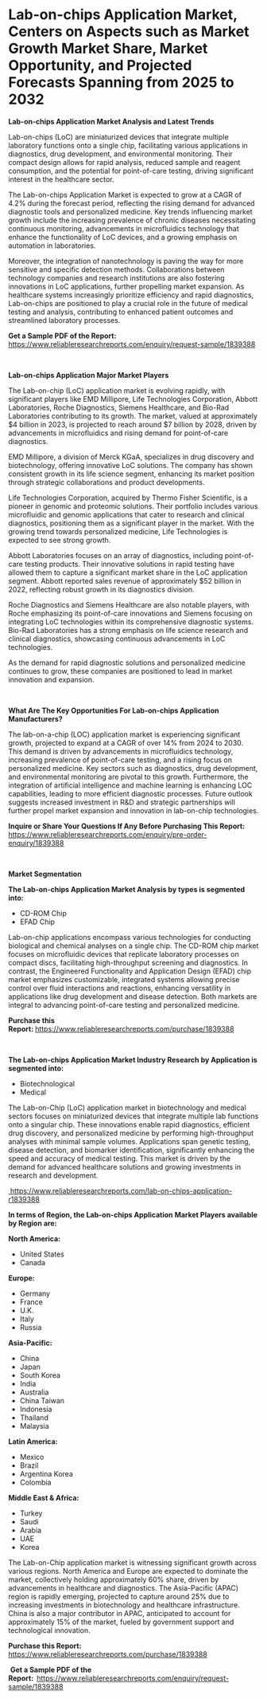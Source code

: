 <p><h1>Lab-on-chips Application Market, Centers on Aspects such as Market Growth Market Share, Market Opportunity, and Projected Forecasts Spanning from 2025 to 2032</h1></p><p><strong>Lab-on-chips Application Market Analysis and Latest Trends</strong></p>
<p><p>Lab-on-chips (LoC) are miniaturized devices that integrate multiple laboratory functions onto a single chip, facilitating various applications in diagnostics, drug development, and environmental monitoring. Their compact design allows for rapid analysis, reduced sample and reagent consumption, and the potential for point-of-care testing, driving significant interest in the healthcare sector.</p><p>The Lab-on-chips Application Market is expected to grow at a CAGR of 4.2% during the forecast period, reflecting the rising demand for advanced diagnostic tools and personalized medicine. Key trends influencing market growth include the increasing prevalence of chronic diseases necessitating continuous monitoring, advancements in microfluidics technology that enhance the functionality of LoC devices, and a growing emphasis on automation in laboratories.</p><p>Moreover, the integration of nanotechnology is paving the way for more sensitive and specific detection methods. Collaborations between technology companies and research institutions are also fostering innovations in LoC applications, further propelling market expansion. As healthcare systems increasingly prioritize efficiency and rapid diagnostics, Lab-on-chips are positioned to play a crucial role in the future of medical testing and analysis, contributing to enhanced patient outcomes and streamlined laboratory processes.</p></p>
<p><strong>Get a Sample PDF of the Report:&nbsp;</strong> <a href="https://www.reliableresearchreports.com/enquiry/request-sample/1839388?utm_campaign=2652&utm_medium=2&utm_source=Github&utm_content=ia&utm_term=14042025&utm_id=lab-on-chips-application">https://www.reliableresearchreports.com/enquiry/request-sample/1839388</a></p>
<p>&nbsp;</p>
<p><strong>Lab-on-chips Application Major Market Players</strong></p>
<p><p>The Lab-on-chip (LoC) application market is evolving rapidly, with significant players like EMD Millipore, Life Technologies Corporation, Abbott Laboratories, Roche Diagnostics, Siemens Healthcare, and Bio-Rad Laboratories contributing to its growth. The market, valued at approximately $4 billion in 2023, is projected to reach around $7 billion by 2028, driven by advancements in microfluidics and rising demand for point-of-care diagnostics.</p><p>EMD Millipore, a division of Merck KGaA, specializes in drug discovery and biotechnology, offering innovative LoC solutions. The company has shown consistent growth in its life science segment, enhancing its market position through strategic collaborations and product developments.</p><p>Life Technologies Corporation, acquired by Thermo Fisher Scientific, is a pioneer in genomic and proteomic solutions. Their portfolio includes various microfluidic and genomic applications that cater to research and clinical diagnostics, positioning them as a significant player in the market. With the growing trend towards personalized medicine, Life Technologies is expected to see strong growth.</p><p>Abbott Laboratories focuses on an array of diagnostics, including point-of-care testing products. Their innovative solutions in rapid testing have allowed them to capture a significant market share in the LoC application segment. Abbott reported sales revenue of approximately $52 billion in 2022, reflecting robust growth in its diagnostics division.</p><p>Roche Diagnostics and Siemens Healthcare are also notable players, with Roche emphasizing its point-of-care innovations and Siemens focusing on integrating LoC technologies within its comprehensive diagnostic systems. Bio-Rad Laboratories has a strong emphasis on life science research and clinical diagnostics, showcasing continuous advancements in LoC technologies.</p><p>As the demand for rapid diagnostic solutions and personalized medicine continues to grow, these companies are positioned to lead in market innovation and expansion.</p></p>
<p>&nbsp;</p>
<p><strong>What Are The Key Opportunities For Lab-on-chips Application Manufacturers?</strong></p>
<p><p>The lab-on-a-chip (LOC) application market is experiencing significant growth, projected to expand at a CAGR of over 14% from 2024 to 2030. This demand is driven by advancements in microfluidics technology, increasing prevalence of point-of-care testing, and a rising focus on personalized medicine. Key sectors such as diagnostics, drug development, and environmental monitoring are pivotal to this growth. Furthermore, the integration of artificial intelligence and machine learning is enhancing LOC capabilities, leading to more efficient diagnostic processes. Future outlook suggests increased investment in R&D and strategic partnerships will further propel market expansion and innovation in lab-on-chip technologies.</p></p>
<p><strong>Inquire or Share Your Questions If Any Before Purchasing This Report:</strong> <a href="https://www.reliableresearchreports.com/enquiry/pre-order-enquiry/1839388?utm_campaign=2652&utm_medium=2&utm_source=Github&utm_content=ia&utm_term=14042025&utm_id=lab-on-chips-application">https://www.reliableresearchreports.com/enquiry/pre-order-enquiry/1839388</a></p>
<p>&nbsp;</p>
<p><strong>Market Segmentation</strong></p>
<p><strong>The Lab-on-chips Application Market Analysis by types is segmented into:</strong></p>
<p><ul><li>CD-ROM Chip</li><li>EFAD Chip</li></ul></p>
<p><p>Lab-on-chip applications encompass various technologies for conducting biological and chemical analyses on a single chip. The CD-ROM chip market focuses on microfluidic devices that replicate laboratory processes on compact discs, facilitating high-throughput screening and diagnostics. In contrast, the Engineered Functionality and Application Design (EFAD) chip market emphasizes customizable, integrated systems allowing precise control over fluid interactions and reactions, enhancing versatility in applications like drug development and disease detection. Both markets are integral to advancing point-of-care testing and personalized medicine.</p></p>
<p><strong>Purchase this Report:&nbsp;</strong><a href="https://www.reliableresearchreports.com/purchase/1839388?utm_campaign=2652&utm_medium=2&utm_source=Github&utm_content=ia&utm_term=14042025&utm_id=lab-on-chips-application">https://www.reliableresearchreports.com/purchase/1839388</a></p>
<p>&nbsp;</p>
<p><strong>The Lab-on-chips Application Market Industry Research by Application is segmented into:</strong></p>
<p><ul><li>Biotechnological</li><li>Medical</li></ul></p>
<p><p>The Lab-on-Chip (LoC) application market in biotechnology and medical sectors focuses on miniaturized devices that integrate multiple lab functions onto a singular chip. These innovations enable rapid diagnostics, efficient drug discovery, and personalized medicine by performing high-throughput analyses with minimal sample volumes. Applications span genetic testing, disease detection, and biomarker identification, significantly enhancing the speed and accuracy of medical testing. This market is driven by the demand for advanced healthcare solutions and growing investments in research and development.</p></p>
<p><a href="https://www.reliableresearchreports.com/lab-on-chips-application-r1839388?utm_campaign=2652&utm_medium=2&utm_source=Github&utm_content=ia&utm_term=14042025&utm_id=lab-on-chips-application">&nbsp;https://www.reliableresearchreports.com/lab-on-chips-application-r1839388</a></p>
<p><strong>In terms of Region, the Lab-on-chips Application Market Players available by Region are:</strong></p>
<p>
    <p> <strong> North America: </strong>
        <ul>
            <li>United States</li>
            <li>Canada</li>
        </ul>
        </p> 
    <p> <strong> Europe: </strong>
        <ul>
            <li>Germany</li>
            <li>France</li>
            <li>U.K.</li>
            <li>Italy</li>
            <li>Russia</li>
        </ul>
        </p> 
    <p> <strong> Asia-Pacific: </strong>
        <ul>
            <li>China</li>
            <li>Japan</li>
            <li>South Korea</li>
            <li>India</li>
            <li>Australia</li>
            <li>China Taiwan</li>
            <li>Indonesia</li>
            <li>Thailand</li>
            <li>Malaysia</li>
        </ul>
        </p> 
    <p> <strong> Latin America: </strong>
        <ul>
            <li>Mexico</li>
            <li>Brazil</li>
            <li>Argentina Korea</li>
            <li>Colombia</li>
        </ul>
        </p> 
    <p> <strong> Middle East & Africa: </strong>
        <ul>
            <li>Turkey</li>
            <li>Saudi</li>
            <li>Arabia</li>
            <li>UAE</li>
            <li>Korea</li>
        </ul>
    </p>
    </p>
<p><p>The Lab-on-Chip application market is witnessing significant growth across various regions. North America and Europe are expected to dominate the market, collectively holding approximately 60% share, driven by advancements in healthcare and diagnostics. The Asia-Pacific (APAC) region is rapidly emerging, projected to capture around 25% due to increasing investments in biotechnology and healthcare infrastructure. China is also a major contributor in APAC, anticipated to account for approximately 15% of the market, fueled by government support and technological innovation.</p></p>
<p><strong>Purchase this Report: </strong><a href="https://www.reliableresearchreports.com/purchase/1839388?utm_campaign=2652&utm_medium=2&utm_source=Github&utm_content=ia&utm_term=14042025&utm_id=lab-on-chips-application">https://www.reliableresearchreports.com/purchase/1839388</a></p>
<p>&nbsp;<strong>Get a Sample PDF of the Report:&nbsp;&nbsp;</strong><a href="https://www.reliableresearchreports.com/enquiry/request-sample/1839388?utm_campaign=2652&utm_medium=2&utm_source=Github&utm_content=ia&utm_term=14042025&utm_id=lab-on-chips-application">https://www.reliableresearchreports.com/enquiry/request-sample/1839388</a></p>
<p><strong></strong></p>
<p><p></p><p></p><p></p></p>